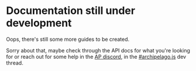# Documentation still under development

Oops, there's still some more guides to be created. 

Sorry about that, maybe check through the API docs for what you're looking for or reach out for some help in the
[AP discord](https://discord.gg/8Z65BR2), in the 
[#archipelago.js](https://discord.com/channels/731205301247803413/1127258929357934662) dev thread.
